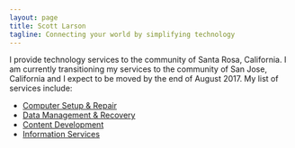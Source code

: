 ```yaml
---
layout: page
title: Scott Larson
tagline: Connecting your world by simplifying technology
---
```


I provide technology services to the community of Santa Rosa, California. I am currently transitioning my services to the community of San Jose, California and I expect to be moved by the end of August 2017.
My list of services include:

- [Computer Setup & Repair](cd/index.html)
- [Data Management & Recovery](ds/index.html)
- [Content Development](cs/index.html)
- [Information Services](is/index.html)
